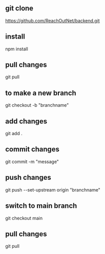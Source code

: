 ## git clone 
https://github.com/ReachOutNet/backend.git

## install

npm install

## pull changes

git pull

## to make a new branch 

git checkout -b "branchname"

## add changes

git add .

## commit changes

git commit -m "message"

## push changes

git push --set-upstream origin "branchname"

## switch to main branch

git checkout main

## pull changes

git pull


